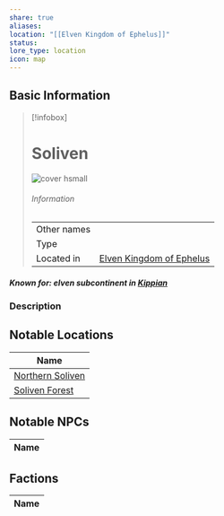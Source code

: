 ```yaml
---
share: true
aliases: 
location: "[[Elven Kingdom of Ephelus]]"
status: 
lore_type: location
icon: map
---
```

## Basic Information
> [!infobox]
> # Soliven
> ![cover hsmall](insertimage.png)
> ###### Information
> |   |  |
> | ---- | ---- |
> | Other names | |
> | Type | 
> | Located in | [Elven Kingdom of Ephelus](../Kingdoms/Elven%20Kingdom%20of%20Ephelus.md)|
##### Known for: elven subcontinent in [Kippian](../Continents/Kippian.md)
### Description
## Notable Locations
| Name                                                      |
| --------------------------------------------------------- |
| [Northern Soliven](./Northern%20Soliven.md) |
| [Soliven Forest](./Soliven%20Forest.md)     |

## Notable NPCs
| Name |
| ---- |

## Factions
| Name |
| ---- |
